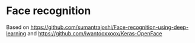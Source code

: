 # Face recognition

Based on https://github.com/sumantrajoshi/Face-recognition-using-deep-learning and https://github.com/iwantooxxoox/Keras-OpenFace
